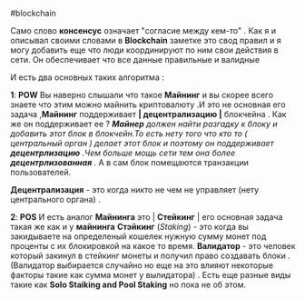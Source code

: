 #blockchain 

Само слово **консенсус** означает "согласие между кем-то" . Как я и описывал своими словами в **Blockchain** заметке это свод правил и я могу добавить еще что люди координируют по ним свои действия в сети. Он обеспечивает что все данные
правильные и валидные

И есть два основных таких алгоритма :

**1**: **POW**
Вы наверно слышали что такое **Майнинг** и вы скорее всего знаете что этим можно майнить криптовалюту .И это не основная его задача ,**Майнинг** поддерживает **| децентрализацию |** блокчейна .
Как же он поддерживает ее ? _**Майнер** должен найти разгадку к блоку и добавить этот блок в блокчейн.То есть нету того что кто то ( центральный орган ) делает этот блок и поэтому он поддерживает **децентрлизацию** .Чем больше мощь сети тем она более **децентрлизованная** ._
А в сам блок помещаются транзакции пользователей.

**Децентрализация** - это когда никто не чем не управляет (нету центрального органа) .

**2**: **POS** 
И есть аналог **Майнинга** это | **Стейкинг** | его основная задача такая же как и у **майнинга** 
**Стэйкинг** (_Staking_) - это когда вы закидываете на определеный кошелек нужную сумму монет под проценты с их блокировкой на какое то время.
**Валидатор** - это человек который закинул в стейкинг монеты и получил право создавать блоки .(Валидатор выбирается случайно но еще на это влияют некоторые факторы такие как сумма монет у вылидатора) . Есть еще разные виды такие как **Solo Staiking and Pool Staking** но пока не об этом.


